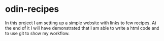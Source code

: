 # odin-recipes
In this project I am setting up a simple website with links to few recipes. At the end of it I will have demonstrated that I am able to write a html code and to use git to show my workflow.